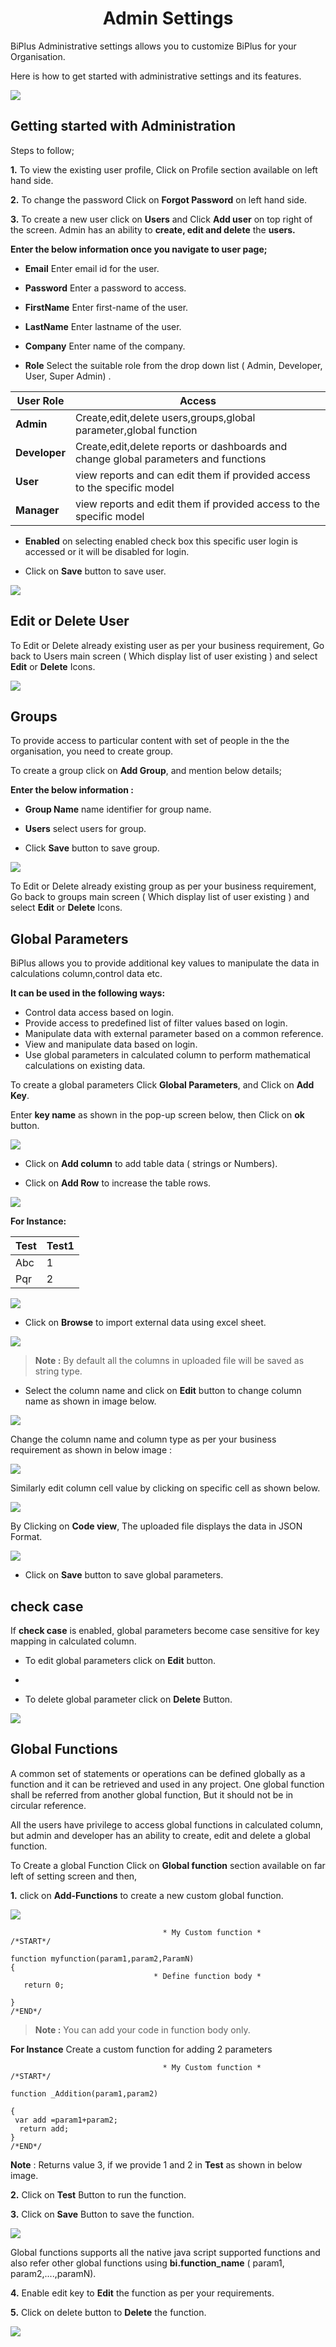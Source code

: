 

 <center><h1>Admin Settings</h1></center>

BiPlus Administrative settings allows you to customize BiPlus for your Organisation.

Here is how to get started with administrative settings and its features.

![
](https://raw.githubusercontent.com/sv18042016/fp1/d61beb27f6c032b0573919bc8b1806668f9b6d97/images/full_admin1.png)

## Getting started with Administration

Steps to follow;

**1.** To view the existing user profile, Click on Profile section available on left hand side. 

**2.** To change the password Click on **Forgot Password** on left hand side.

**3.** To create a new user click on **Users** and Click **Add user** on top right of the screen. Admin has an ability to **create, edit and delete** the **users.**
 
**Enter the below information once you navigate to user page;**

- **Email** Enter email id for the user.

- **Password** Enter a password to access.

- **FirstName** Enter first-name of the user.

- **LastName** Enter lastname of the user. 

- **Company** Enter name of the company.

- **Role** Select the suitable role from the drop down list ( Admin, Developer, User, Super Admin) .

| User Role |  Access|
|--|--|
| **Admin** | Create,edit,delete users,groups,global parameter,global function |
|**Developer**|Create,edit,delete reports or dashboards and change global parameters and functions|
|**User**|view reports and can edit them if provided access to the specific model|
|**Manager**|view reports and edit them if provided access to the specific model|

- **Enabled** on selecting enabled check box this specific user login is accessed or it will be disabled for login.

- Click on **Save** button to save user.

![
](https://raw.githubusercontent.com/sv18042016/fp1/cdd2483566966ccdd9bf8fdb0404076c90a7fc09/images/full_userd.png)

## Edit or Delete User

To Edit or Delete already existing user as per your business requirement, Go back to Users main screen ( Which display list of user existing )  and select **Edit** or **Delete** Icons.

![
](https://raw.githubusercontent.com/sv18042016/fp1/1f49ce0c89ffb5873eef9fcb340937f15e101560/images/full_edit_user.png)

## Groups

To provide access to particular content with set of people in the the organisation, you need to create group.

To create a group click on **Add Group**, and mention below details;

**Enter the below information :**

- **Group Name** name identifier for group name.

- **Users** select  users for group.

- Click **Save** button to save group.

![
](https://raw.githubusercontent.com/sv18042016/fp1/3114f27feb369a1d0df91c6dd0e8dab965a0b6da/images/full_group.png)

To Edit or Delete already existing group as per your business requirement, Go back to groups main screen ( Which display list of user existing )  and select **Edit** or **Delete** Icons.

## Global Parameters

BiPlus allows you to provide additional key values to manipulate the data in calculations column,control data etc. 

 **It can be used in the following ways:**
 
- Control data access based on login.
- Provide access to predefined list of filter values based on login.
- Manipulate data with external parameter based on a common reference.
- View and manipulate data based on login.
- Use global parameters in calculated column to perform mathematical calculations on existing data.

To create a global parameters Click **Global Parameters**, and Click on **Add Key**.

Enter **key name** as shown in the pop-up screen below, then Click on **ok** button.

![
](https://raw.githubusercontent.com/sv18042016/fp1/358cf93ac803463e1de7a9de99fda806615ab45d/images/full_global_para.png)
 
 - Click on **Add column** to add table data ( strings or Numbers).
 
 - Click on **Add Row** to increase the table rows.
 
![
](https://raw.githubusercontent.com/sv18042016/fp1/0972156040148c1e863bc4456d9705e52cf046b5/images/full_global_para1.png)

 **For Instance:**

|Test  |Test1  |
|--|--|
| Abc | 1 |
|Pqr  | 2 |

![
](https://raw.githubusercontent.com/sv18042016/fp1/0972156040148c1e863bc4456d9705e52cf046b5/images/add_column.png)

- Click on **Browse** to import external data using excel sheet.

![
](https://raw.githubusercontent.com/sv18042016/fp1/315833fba561101dcd95aa6d0ad9560694aeff02/images/browse_gp.png)

>**Note :** By default all the columns in uploaded file will be saved as string type. 

- Select the column name and click on **Edit** button to change column name as shown in image below.

![
](https://raw.githubusercontent.com/sv18042016/fp1/315833fba561101dcd95aa6d0ad9560694aeff02/images/upload_gp.png) 

 Change the column name and column type as per your business requirement as shown in below image :
 
![
](https://raw.githubusercontent.com/sv18042016/fp1/d9f487e8bcb13f913640bdce2a7030f7b519167a/images/para2.png)

Similarly edit column cell value by clicking on specific cell as shown below.

![
](https://raw.githubusercontent.com/sv18042016/fp1/90ce2c5c848ba57722a38cdfb7623b6037e12058/images/para3.png)

By Clicking on **Code view**, The uploaded file displays the data in JSON Format.

![
](https://raw.githubusercontent.com/sv18042016/fp1/7ca7febb2aec49c8c334dbe0ba8301fc146905ca/images/Json.png)

- Click on **Save** button to save global parameters.

## check case

If **check case** is enabled, global parameters become case sensitive for key mapping in calculated column.

- To edit global parameters click on **Edit** button.

- 
- To delete global parameter click on **Delete** Button.

![
](https://raw.githubusercontent.com/sv18042016/fp1/b1569c9d8cc1d909d7b645a3e6e2ec3c21453852/images/checkcase.png)

## Global Functions

A common set of statements or operations can be defined globally as a function and it can be retrieved and used in any project. One global function shall be referred from another global function, But it should not be in circular reference.  

All the users have privilege to access global functions in calculated column, but admin and developer has an ability to create, edit and delete a global function.

To Create a global Function Click on **Global function** section available on far left of setting screen and then,

**1.**  click on **Add-Functions** to create a new custom global function.

![
](https://raw.githubusercontent.com/sv18042016/fp1/d9712e86a6881444e961d60dfc6aab30bf665172/images/func1.png)

```
                                  * My Custom function *
/*START*/ 

function myfunction(param1,param2,ParamN)
{
                                * Define function body *  
   return 0;
   
}
/*END*/
```
> **Note :** You can add your code in function body only.

 **For Instance**  Create a custom function for adding 2 parameters


```
                                  * My Custom function *
/*START*/ 

function _Addition(param1,param2)

{
 var add =param1+param2;  
  return add;
}
/*END*/
```
 **Note** : Returns value 3, if we provide 1 and 2 in **Test** as shown in below image.

**2.** Click on **Test** Button  to run the function.

**3.** Click on **Save** Button to save the function.

![
](https://raw.githubusercontent.com/sv18042016/fp1/2c15dfa03d8ed5eed5cdffdc1335c22ce759300c/images/global_functions.png)

Global functions supports all the native java script supported functions and also refer other global functions using  **bi.function_name** ( param1, param2,....,paramN).

**4.**  Enable edit key to **Edit** the function as per your requirements.

**5.** Click on delete button to **Delete** the function.

![
](https://raw.githubusercontent.com/sv18042016/fp1/d82a8c27ff4c376dad7db79873f75867a4e49aca/images/edit_func.png)
<!--stackedit_data:
eyJoaXN0b3J5IjpbMTU2Mzk4OTQ2MiwxNzE2NTM3MTYzLC0yMD
MyNzkwOTAzLDUzNjIxNjgyMiwtMTIzMTg5Nzk2OCwtNTc5ODE0
MzI5XX0=
-->